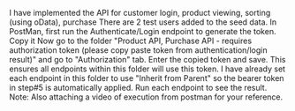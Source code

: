I have implemented the API for customer login, product viewing, sorting (using oData), purchase
There are 2 test users added to the seed data.
In PostMan, first run the Authenticate/Login endpoint to generate the token. Copy it
Now go to the folder "Product API, Purchase API - requires authorization token (please copy paste token from authentication/login result)" and go to "Authorization" tab.
Enter the copied token and save. This ensures all endpoints within this folder will use this token.
I have already set each endpoint in this folder to use "Inherit from Parent" so the bearer token in step#5 is automatically applied.
Run each endpoint to see the result.
Note: Also attaching a video of execution from postman for your reference.